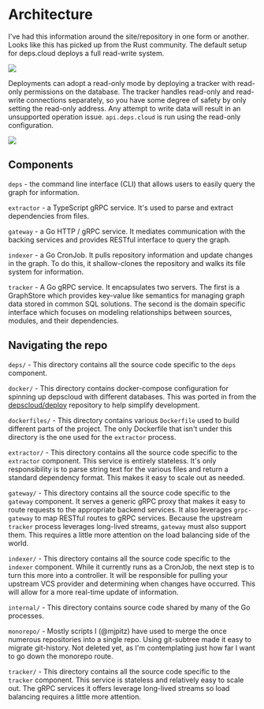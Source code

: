 # Architecture

I've had this information around the site/repository in one form or another.
Looks like this has picked up from the Rust community.
The default setup for deps.cloud deploys a full read-write system.

[![](https://mermaid.ink/img/eyJjb2RlIjoiZ3JhcGggTFJcbiAgc3ViZ3JhcGggY2x1c3RlclxuICAgIHRyYWNrZXIgLS0-IG15c3FsXG4gICAgdHJhY2tlciAtLT4gcG9zdGdyZXNxbFxuXG4gICAgZ2F0ZXdheSAtLT4gdHJhY2tlclxuXG4gICAgaW5kZXhlciAtLT4gdHJhY2tlclxuICAgIGluZGV4ZXIgLS0-IGV4dHJhY3RvclxuICBlbmRcbiAgXG4gIGRlcHMgLS0gZGVwc2Nsb3VkLmNvbXBhbnkuY29tIC0tPiBnYXRld2F5XG4iLCJtZXJtYWlkIjp7fSwidXBkYXRlRWRpdG9yIjpmYWxzZX0)](https://mermaid-js.github.io/mermaid-live-editor/#/edit/eyJjb2RlIjoiZ3JhcGggTFJcbiAgc3ViZ3JhcGggY2x1c3RlclxuICAgIHRyYWNrZXIgLS0-IG15c3FsXG4gICAgdHJhY2tlciAtLT4gcG9zdGdyZXNxbFxuXG4gICAgZ2F0ZXdheSAtLT4gdHJhY2tlclxuXG4gICAgaW5kZXhlciAtLT4gdHJhY2tlclxuICAgIGluZGV4ZXIgLS0-IGV4dHJhY3RvclxuICBlbmRcbiAgXG4gIGRlcHMgLS0gZGVwc2Nsb3VkLmNvbXBhbnkuY29tIC0tPiBnYXRld2F5XG4iLCJtZXJtYWlkIjp7fSwidXBkYXRlRWRpdG9yIjpmYWxzZX0)

Deployments can adopt a read-only mode by deploying a tracker with read-only permissions on the database.
The tracker handles read-only and read-write connections separately, so you have some degree of safety by only setting the read-only address. 
Any attempt to write data will result in an unsupported operation issue.
`api.deps.cloud` is run using the read-only configuration.
 
[![](https://mermaid.ink/img/eyJjb2RlIjoiZ3JhcGggTFJcbiAgc3ViZ3JhcGggY2x1c3RlclxuICAgIHRyYWNrZXItcmVhZG9ubHkgLS0gcmVhZC1vbmx5IC0tPiBteXNxbC9wb3N0Z3Jlc3FsXG4gICAgdHJhY2tlciAtLSByZWFkL3dyaXRlIC0tPiBteXNxbC9wb3N0Z3Jlc3FsXG5cbiAgICBnYXRld2F5IC0tPiB0cmFja2VyLXJlYWRvbmx5XG5cbiAgICBpbmRleGVyIC0tPiB0cmFja2VyXG4gICAgaW5kZXhlciAtLT4gZXh0cmFjdG9yXG4gIGVuZFxuICBcbiAgZGVwcyAtLSBhcGkuZGVwcy5jbG91ZCAtLT4gZ2F0ZXdheVxuIiwibWVybWFpZCI6e30sInVwZGF0ZUVkaXRvciI6ZmFsc2V9)](https://mermaid-js.github.io/mermaid-live-editor/#/edit/eyJjb2RlIjoiZ3JhcGggTFJcbiAgc3ViZ3JhcGggY2x1c3RlclxuICAgIHRyYWNrZXItcmVhZG9ubHkgLS0gcmVhZC1vbmx5IC0tPiBteXNxbC9wb3N0Z3Jlc3FsXG4gICAgdHJhY2tlciAtLSByZWFkL3dyaXRlIC0tPiBteXNxbC9wb3N0Z3Jlc3FsXG5cbiAgICBnYXRld2F5IC0tPiB0cmFja2VyLXJlYWRvbmx5XG5cbiAgICBpbmRleGVyIC0tPiB0cmFja2VyXG4gICAgaW5kZXhlciAtLT4gZXh0cmFjdG9yXG4gIGVuZFxuICBcbiAgZGVwcyAtLSBhcGkuZGVwcy5jbG91ZCAtLT4gZ2F0ZXdheVxuIiwibWVybWFpZCI6e30sInVwZGF0ZUVkaXRvciI6ZmFsc2V9)

## Components

`deps` - the command line interface (CLI) that allows users to easily query the graph for information.

`extractor` - a TypeScript gRPC service.
It's used to parse and extract dependencies from files. 

`gateway` - a Go HTTP / gRPC service.
It mediates communication with the backing services and provides RESTful interface to query the graph. 

`indexer` - a Go CronJob.
It pulls repository information and update changes in the graph.
To do this, it shallow-clones the repository and walks its file system for information. 

`tracker` - A Go gRPC service.
It encapsulates two servers.
The first is a GraphStore which provides key-value like semantics for managing graph data stored in common SQL solutions.
The second is the domain specific interface which focuses on modeling relationships between sources, modules, and their dependencies.  

## Navigating the repo

`deps/` - This directory contains all the source code specific to the `deps` component.

`docker/` - This directory contains docker-compose configuration for spinning up depscloud with different databases.
This was ported in from the [depscloud/deploy](https://github.com/depscloud/deploy) repository to help simplify development.

`dockerfiles/` - This directory contains various `Dockerfile` used to build different parts of the project.
The only Dockerfile that isn't under this directory is the one used for the `extractor` process.

`extractor/` - This directory contains all the source code specific to the `extractor` component.
This service is entirely stateless.
It's only responsibility is to parse string text for the various files and return a standard dependency format.
This makes it easy to scale out as needed. 

`gateway/` - This directory contains all the source code specific to the `gateway` component.
It serves a generic gRPC proxy that makes it easy to route requests to the appropriate backend services.
It also leverages `grpc-gateway` to map RESTful routes to gRPC services.
Because the upstream `tracker` process leverages long-lived streams, `gateway` must also support them.
This requires a little more attention on the load balancing side of the world.

`indexer/` - This directory contains all the source code specific to the `indexer` component.
While it currently runs as a CronJob, the next step is to turn this more into a controller.
It will be responsible for pulling your upstream VCS provider and determining when changes have occurred.
This will allow for a more real-time update of information.

`internal/` - This directory contains source code shared by many of the Go processes.

`monorepo/` - Mostly scripts I (@mjpitz) have used to merge the once numerous repositories into a single repo.
Using git-subtree made it easy to migrate git-history.
Not deleted yet, as I'm contemplating just how far I want to go down the monorepo route.

`tracker/` - This directory contains all the source code specific to the `tracker` component.
This service is stateless and relatively easy to scale out.
The gRPC services it offers leverage long-lived streams so load balancing requires a little more attention.
